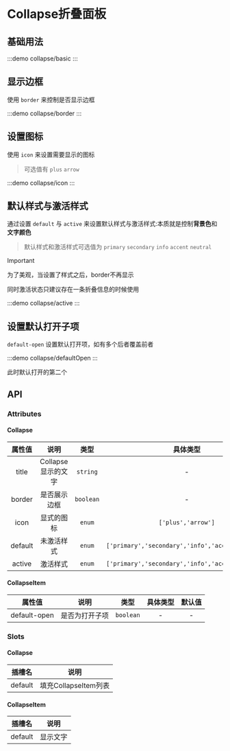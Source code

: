 # Collapse折叠面板

## 基础用法

:::demo collapse/basic
:::

## 显示边框

使用 `border` 来控制是否显示边框

:::demo collapse/border
:::

## 设置图标

使用 `icon` 来设置需要显示的图标

> 可选值有 `plus` `arrow`

:::demo collapse/icon
:::

## 默认样式与激活样式

通过设置 `default` 与 `active` 来设置默认样式与激活样式:本质就是控制**背景色**和**文字颜色**

> 默认样式和激活样式可选值为 `primary` `secondary` `info` `accent` `neutral`

> [!IMPORTANT]
> 为了美观，当设置了样式之后，border不再显示
>
> 同时激活状态只建议存在一条折叠信息的时候使用

:::demo collapse/active
:::

## 设置默认打开子项

`default-open` 设置默认打开项，如有多个后者覆盖前者

:::demo collapse/defaultOpen
:::

此时默认打开的第二个

## API

### Attributes

#### Collapse
| 属性值  |        说明        |   类型    |                     具体类型                     |  默认值   |
| :-----: | :----------------: | :-------: | :----------------------------------------------: | :-------: |
|  title  | Collapse显示的文字 | `string`  |                        -                         |     -     |
| border  |    是否展示边框    | `boolean` |                        -                         |  `false`  |
|  icon   |     显式的图标     |  `enum`   |                `['plus','arrow']`                | `'arrow'` |
| default |     未激活样式     |  `enum`   | `['primary','secondary','info','accent','info']` |     -     |
| active  |      激活样式      |  `enum`   | `['primary','secondary','info','accent','info']` |     -     |


#### CollapseItem
|    属性值    |      说明      |   类型    | 具体类型 | 默认值 |
| :----------: | :------------: | :-------: | :------: | :----: |
| default-open | 是否为打开子项 | `boolean` |    -     |   -    |


### Slots

#### Collapse
| 插槽名  |         说明         |
| :-----: | :------------------: |
| default | 填充CollapseItem列表 |

#### CollapseItem
| 插槽名  |   说明   |
| :-----: | :------: |
| default | 显示文字 |